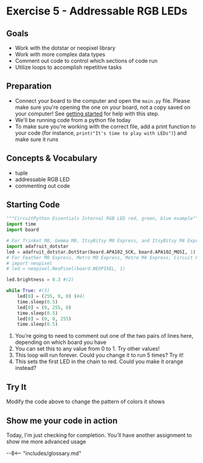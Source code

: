 # Exercise 5 - Addressable RGB LEDs

## Goals
- Work with the dotstar or neopixel library
- Work with more complex data types
- Comment out code to control which sections of code run
- Utilize loops to accomplish repetitive tasks

## Preparation
- Connect your board to the computer and open the `main.py` file. Please make sure you're opening the one on your board, not a copy saved on your computer! See [getting started](../getting-started.md) for help with this step. 
- We'll be running code from a python file today
- To make sure you're working with the correct file, add a print function to your code (for instance, `print("It's time to play with LEDs")`) and make sure it runs

## Concepts & Vocabulary
- tuple
- addressable RGB LED
- commenting out code

## Starting Code

```python
"""CircuitPython Essentials Internal RGB LED red, green, blue example"""
import time
import board

# For Trinket M0, Gemma M0, ItsyBitsy M0 Express, and ItsyBitsy M4 Express # (1)
import adafruit_dotstar
led = adafruit_dotstar.DotStar(board.APA102_SCK, board.APA102_MOSI, 1)
# For Feather M0 Express, Metro M0 Express, Metro M4 Express, Circuit Playground Express, QT Py M0
# import neopixel
# led = neopixel.NeoPixel(board.NEOPIXEL, 1)

led.brightness = 0.3 #(2)

while True: #(3)
    led[0] = (255, 0, 0) (#4)
    time.sleep(0.5)
    led[0] = (0, 255, 0)
    time.sleep(0.5)
    led[0] = (0, 0, 255)
    time.sleep(0.5)

```

1.  You're going to need to comment out one of the two pairs of lines here, depending on which board you have
2.  You can set this to any value from 0 to 1. Try other values!
3.  This loop will run forever. Could you change it to run 5 times? Try it!
4.  This sets the first LED in the chain to red. Could you make it orange instead?

## Try It

Modify the code above to change the pattern of colors it shows

## Show me your code in action

Today, I'm just checking for completion. You'll have another assignment to show me more advanced usage

--8<-- "includes/glossary.md"